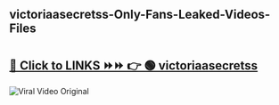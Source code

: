 
 ## victoriaasecretss-Only-Fans-Leaked-Videos-Files

# <h2><a href="https://mediaupload.pro?victoriaasecretss">🔗 Click to LINKS ⏩⏩ 👉 🟢 victoriaasecretss </a></h2>

<a href="https://mediaupload.pro?victoriaasecretss" rel="nofollow" data-target="animated-image.originalLink"><img src="https://i.ibb.co.com/xMMVF88/686577567.gif" alt="Viral Video Original" style="max-width: 100%; display: inline-block;" data-target="animated-image.originalImage"></a>